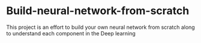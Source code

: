 # Build-neural-network-from-scratch
This project is an effort to build your own neural network from scratch along to understand each component in the Deep learning
